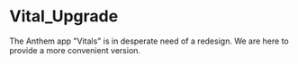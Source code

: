 # Vital_Upgrade
The Anthem app "Vitals" is in desperate need of a redesign. We are here to provide a more convenient version. 
